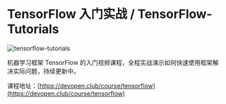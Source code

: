 # TensorFlow 入门实战 / TensorFlow-Tutorials
![tensorflow-tutorials](https://oindk07nf.qnssl.com/3000-1800-pro.jpg?imageView2/2/w/1500/interlace/1/q/100)

机器学习框架 TensorFlow 的入门视频课程，全程实战演示如何快速使用框架解决实际问题，持续更新中。

课程地址：[https://devopen.club/course/tensorflow](https://devopen.club/course/tensorflow)
